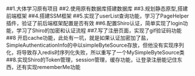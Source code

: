 ##1.大体学习原有项目
##2.使用原有数据库搭建数据库
##3.规划静态原型,搭建前端框架
##4.搭建SSM框架
##5.实现了userList查询功能，学习了PageHelper插件，验证了前后端框架配置是否有效
##6.配置Shiro认证，简单实现了login功能，学习了Shiro的加密和认证流程
##7.写了注册页面，实现了gif验证码功能
##8 开启cache功能，此处有一坑，就是如果认证加密加了盐，SimpleAuthenticationInfo的中以simpleByteSource存放，但他没有实现序列化，将导致存入redis时序列化失败，所以重写了一个MySimpleByteSource类
##8.实现Shiro的Token管理，session管理，缓存功能，让登录注册能记住东西，还有实现rememberMe功能